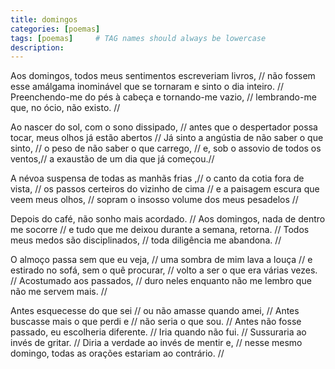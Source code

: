 ```yaml
---
title: domingos
categories: [poemas]
tags: [poemas]     # TAG names should always be lowercase
description: 
---
```




Aos domingos, todos meus sentimentos escreveriam livros, //
não fossem esse amálgama inominável que se tornaram e sinto o dia inteiro. //
Preenchendo-me do pés à cabeça e tornando-me vazio, //
lembrando-me que, no ócio, não existo. //


Ao nascer do sol, com o sono dissipado, //
antes que o despertador possa tocar, meus olhos já estão abertos //
Já sinto a angústia de não saber o que sinto, //
o peso de não saber o que carrego, //
e, sob o assovio de todos os ventos,//
a exaustão de um dia que já começou.//

A névoa suspensa de todas as manhãs frias ,//
o canto da cotia fora de vista, //
os passos certeiros do vizinho de cima //
e a paisagem escura que veem meus olhos, //
sopram o insosso volume dos meus pesadelos //

Depois do café, não sonho mais acordado. //
Aos domingos, nada de dentro me socorre //
e tudo que me deixou durante a semana, retorna. //
Todos meus medos são disciplinados, //
toda diligência me abandona. //

O almoço passa sem que eu veja, //
uma sombra de mim lava a louça //
e estirado no sofá, sem o quê procurar, //
volto a ser o que era várias vezes. //
Acostumado aos passados, //
duro neles enquanto não me lembro que não me servem mais. //

Antes esquecesse do que sei //
ou não amasse quando amei, //
Antes buscasse mais o que perdi e //
não seria o que sou. //
Antes não fosse passado, eu escolheria diferente. //
Iria quando não fui. //
Sussuraria ao invés de gritar. //
Diria a verdade ao invés de mentir e, //
nesse mesmo domingo, todas as orações estariam ao contrário. //





